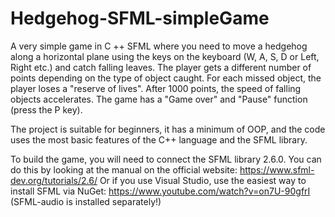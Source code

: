 # Hedgehog-SFML-simpleGame
 A very simple game in C ++ SFML where you need to move a hedgehog along a horizontal plane using the keys on the keyboard (W, A, S, D or Left, Right etc.) and catch falling leaves. 
 The player gets a different number of points depending on the type of object caught. For each missed object, the player loses a "reserve of lives". After 1000 points, the speed of falling objects accelerates. 
 The game has a "Game over" and "Pause" function (press the P key).

The project is suitable for beginners, it has a minimum of OOP, and the code uses the most basic features of the C++ language and the SFML library.

To build the game, you will need to connect the SFML library 2.6.0. You can do this by looking at the manual on the official website: https://www.sfml-dev.org/tutorials/2.6/
Or if you use Visual Studio, use the easiest way to install SFML via NuGet: https://www.youtube.com/watch?v=on7U-90gfrI (SFML-audio is installed separately!)

